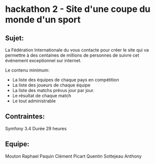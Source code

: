hackathon 2 - Site d'une coupe du monde d'un sport
==================================================

Sujet:
------

La Fédération Internationale du <sport collectif> vous contacte pour créer le site qui va permettre à des centaines de millions de personnes de suivre cet événement exceptionnel sur internet.

Le contenu minimum:
 - La liste des équipes de chaque pays en compétition
 - La liste des joueurs de chaque équipe
 - La liste des matchs prévus jour par jour.
 - Le résultat de chaque match
 - Le tout administrable

Contraintes:
------------

Symfony 3.4
Durée 29 heures


Equipe:
-------

Mouton Raphael
Paquin Clément
Picart Quentin
Sottejeau Anthony

